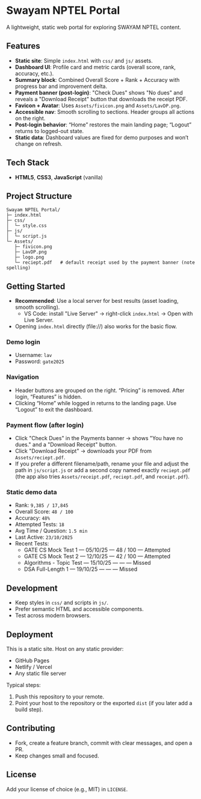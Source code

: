 # Swayam NPTEL Portal

A lightweight, static web portal for exploring SWAYAM NPTEL content.

## Features
- **Static site**: Simple `index.html` with `css/` and `js/` assets.
- **Dashboard UI**: Profile card and metric cards (overall score, rank, accuracy, etc.).
- **Summary block**: Combined Overall Score + Rank + Accuracy with progress bar and improvement delta.
- **Payment banner (post-login)**: "Check Dues" shows "No dues" and reveals a "Download Receipt" button that downloads the receipt PDF.
- **Favicon + Avatar**: Uses `Assets/fivicon.png` and `Assets/LavDP.png`.
- **Accessible nav**: Smooth scrolling to sections. Header groups all actions on the right.
- **Post-login behavior**: “Home” restores the main landing page; “Logout” returns to logged-out state.
 - **Static data**: Dashboard values are fixed for demo purposes and won’t change on refresh.

## Tech Stack
- **HTML5**, **CSS3**, **JavaScript** (vanilla)

## Project Structure
```
Swayam NPTEL Portal/
├─ index.html
├─ css/
│  └─ style.css
├─ js/
│  └─ script.js
└─ Assets/
   ├─ fivicon.png
   ├─ LavDP.png
   ├─ logo.png
   └─ reciept.pdf   # default receipt used by the payment banner (note spelling)
```

## Getting Started
- **Recommended**: Use a local server for best results (asset loading, smooth scrolling).
  - VS Code: install "Live Server" → right-click `index.html` → Open with Live Server.
- Opening `index.html` directly (file://) also works for the basic flow.

### Demo login
- Username: `lav`
- Password: `gate2025`

### Navigation
- Header buttons are grouped on the right. “Pricing” is removed. After login, “Features” is hidden.
- Clicking “Home” while logged in returns to the landing page. Use “Logout” to exit the dashboard.

### Payment flow (after login)
- Click "Check Dues" in the Payments banner → shows "You have no dues." and a "Download Receipt" button.
- Click "Download Receipt" → downloads your PDF from `Assets/reciept.pdf`.
- If you prefer a different filename/path, rename your file and adjust the path in `js/script.js` or add a second copy named exactly `reciept.pdf` (the app also tries `Assets/receipt.pdf`, `reciept.pdf`, and `receipt.pdf`).

### Static demo data
- Rank: `9,385 / 17,845`
- Overall Score: `48 / 100`
- Accuracy: `48%`
- Attempted Tests: `18`
- Avg Time / Question: `1.5 min`
- Last Active: `23/10/2025`
- Recent Tests:
  - GATE CS Mock Test 1 — 05/10/25 — 48 / 100 — Attempted
  - GATE CS Mock Test 2 — 12/10/25 — 42 / 100 — Attempted
  - Algorithms - Topic Test — 15/10/25 — — — Missed
  - DSA Full-Length 1 — 19/10/25 — — — Missed

## Development
- Keep styles in `css/` and scripts in `js/`.
- Prefer semantic HTML and accessible components.
- Test across modern browsers.

## Deployment
This is a static site. Host on any static provider:
- GitHub Pages
- Netlify / Vercel
- Any static file server

Typical steps:
1. Push this repository to your remote.
2. Point your host to the repository or the exported `dist` (if you later add a build step).

## Contributing
- Fork, create a feature branch, commit with clear messages, and open a PR.
- Keep changes small and focused.

## License
Add your license of choice (e.g., MIT) in `LICENSE`.
